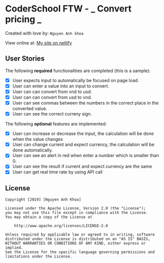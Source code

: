 # CoderSchool FTW - _ Convert pricing _

Created with love by: `Nguyen Anh khoa`

View online at: [My site on netlify](https://keen-lichterman-d868f3.netlify.com/)

## User Stories

The following **required** functionalities are completed (this is a sample):

- [x] User expects input to automatically be focused on page load.
- [x] User can enter a value into an input to convert.
- [x] User can can convert from vnd to usd.
- [x] User can can convert from usd to vnd.
- [x] User can see commas between the numbers in the correct place in the converted value.
- [x] User can see the correct curreny sign.

The following **optional** features are implemented:

- [x] User can increase or decrease the input, the calculation will be done when the value changes
- [x] User can change current and expect currency, the calculation will be done automatically.
- [x] User can see an alert in red when enter a number which is smaller than 0.
- [x] User can see the result if current and expect currency are the same
- [x] User can get real time rate by using API call

## License

    Copyright [2019] [Nguyen Anh Khoa]

    Licensed under the Apache License, Version 2.0 (the "License");
    you may not use this file except in compliance with the License.
    You may obtain a copy of the License at

        http://www.apache.org/licenses/LICENSE-2.0

    Unless required by applicable law or agreed to in writing, software
    distributed under the License is distributed on an "AS IS" BASIS,
    WITHOUT WARRANTIES OR CONDITIONS OF ANY KIND, either express or implied.
    See the License for the specific language governing permissions and
    limitations under the License.
